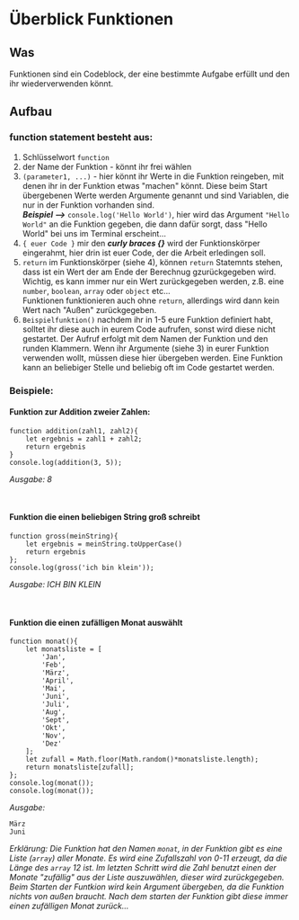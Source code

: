 # Überblick Funktionen

## Was 
Funktionen sind ein Codeblock, der eine bestimmte Aufgabe erfüllt und den ihr wiederverwenden könnt. 


## Aufbau
### function statement besteht aus:
1. Schlüsselwort `function` 
2. der Name der Funktion - könnt ihr frei wählen
3. `(parameter1, ...)` - hier könnt ihr Werte in die Funktion reingeben, mit denen ihr in der Funktion etwas "machen" könnt. Diese beim Start übergebenen Werte werden Argumente genannt und sind Variablen, die nur in der Funktion vorhanden sind. <br> 
***Beispiel -->*** ```console.log('Hello World')```, hier wird das Argument `"Hello World"` an die Funktion gegeben, die dann dafür sorgt, dass "Hello World" bei uns im Terminal erscheint...
4. `{ euer Code }`  mir den ***curly braces {}*** wird der Funktionskörper eingerahmt, hier drin ist euer Code, der die Arbeit erledingen soll.
5. `return` im Funktionskörper (siehe 4), können `return` Statemnts stehen, dass ist ein Wert der am Ende der Berechnug gzurückgegeben wird. Wichtig, es kann immer nur ein Wert zurückgegeben werden, z.B. eine `number`, `boolean`, `array` oder `object` etc... <br> Funktionen funktionieren auch ohne `return`, allerdings wird dann kein 
Wert nach "Außen" zurückgegeben. 
6. `Beispielfunktion()` nachdem ihr in 1-5 eure Funktion definiert habt, solltet ihr diese auch in eurem Code aufrufen, sonst wird diese nicht gestartet. Der Aufruf erfolgt mit dem Namen der Funktion und den runden Klammern. Wenn ihr Argumente (siehe 3) in eurer Funktion verwenden wollt, müssen diese hier übergeben werden. Eine Funktion kann an beliebiger Stelle und beliebig oft im Code gestartet werden.


### Beispiele:
#### Funktion zur Addition zweier Zahlen:
```
function addition(zahl1, zahl2){
    let ergebnis = zahl1 + zahl2;
    return ergebnis
}
console.log(addition(3, 5));
``` 
*Ausgabe: 8*

<br>

#### Funktion die einen beliebigen String groß schreibt
```
function gross(meinString){
    let ergebnis = meinString.toUpperCase()
    return ergebnis
};
console.log(gross('ich bin klein'));
```
*Ausgabe: ICH BIN KLEIN*

<br>

#### Funktion die einen zufälligen Monat auswählt 
```
function monat(){
    let monatsliste = [
        'Jan',
        'Feb',
        'März',
        'April',
        'Mai',
        'Juni',
        'Juli',
        'Aug',
        'Sept',
        'Okt',
        'Nov',
        'Dez'
    ];
    let zufall = Math.floor(Math.random()*monatsliste.length);
    return monatsliste[zufall];
};
console.log(monat());
console.log(monat());
```
*Ausgabe:*
```
März
Juni 
```
*Erklärung: Die Funktion hat den Namen `monat`, in der Funktion gibt es eine Liste (`array`) aller Monate. Es wird eine Zufallszahl von 0-11 erzeugt, da die Länge des `array` 12 ist. Im letzten Schritt wird die Zahl benutzt einen der Monate "zufällig" aus der Liste auszuwählen, dieser wird zurückgegeben. Beim Starten der Funtkion wird kein Argument übergeben, da die Funktion nichts von außen braucht. Nach dem starten der Funktion gibt diese immer einen zufälligen Monat zurück...* 
